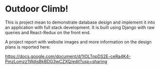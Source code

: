 # Outdoor Climb!

This is project mean to demonstrate database design and implement it into an application with full stack development. It is built using Django with raw queries and React-Redux on the front end.

A project report with website images and more information on the design plans is reported here:

https://docs.google.com/document/d/1lOLTnpDS2E-ceRa4K4-PmzLomzz1WdjsBkBDG3wCZXQ/edit?usp=sharing

